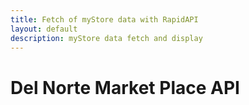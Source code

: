 ```yaml
---
title: Fetch of myStore data with RapidAPI
layout: default
description: myStore data fetch and display
---
```


<!-- HTML table fragment for page -->
<html>
<body>
<!-- <table>
  <thead>
  <tr>
    <th>Category</th>
  </tr>
  </thead>
  <tbody>
    <td id="category"></td>
  </tbody>
</table>

<!-- <table>
  <thead>
  <tr>
    <th>Category</th>
  </tr>
  </thead>
  <tbody id="result">
 </tbody>
</table>  

<p id = "data"></p> -->
<h1>Del Norte Market Place API</h1>
<div id="data"></div>

<script>
  // prepare HTML result container for new output
  //const resultContainer = document.getElementById("result");
  // prepare fetch options
  const resultContainer = document.getElementById("result");
  const url = "http://womeninstem.tk/api/listings";
  const get_url = url +"/";

  const options = {
    method: 'GET', // *GET, POST, PUT, DELETE, etc.
    mode: 'cors', // no-cors, *cors, same-origin
    cache: 'default', // *default, no-cache, reload, force-cache, only-if-cached
    credentials: 'same-origin', // include, same-origin, omit
    headers: {
      'Content-Type': 'application/json'
      // 'Content-Type': 'application/x-www-form-urlencoded',
    },
  };

  final String[] arrayStrings = {"PE Lock, bob@urmom.com",
                                  "AP Calculus BC Prep Book, bob@urmom.com",
                                  "Pranavi's Apple Bundle *Not Clickbait*, bob@urmom.com",
                                  "Meena's TINspire, bob@urmom.com"}
  fetch(get_url, options)
    // response is a RESTful "promise" on any successful fetch
    .then(response => {
      // check for response errors
      if (response.status !== 200) {
          error('GET API response failure: ' + response.status);
          return;
      }
      // valid response will have JSON data
      response.json().then(data => {
      var rowNum = 0; 
      var table = document.createElement("table"), row, cellA, cellB;
      document.getElementById("data").appendChild(table);
      for (const row of data) {
        row = table.insertRow();
        cellA = row.insertCell();
        cellB = row.insertCell();
        cellA.innerHTML = rowNum;
        rowNum ++; 
        cellB.innerHTML = response[rowNum];
        }
});
  //         console.log(data);
  //         for (const row of data) {
  //           // make "tr element" for each "row of data"
  //           const tr = document.createElement("tr");
            
  //           // td for joke cell
  //           const joke = document.createElement("td");
  //             joke.innerHTML = row.id + ". " + row.joke;  // add fetched data to innerHTML

  //           // td for haha cell with onclick actions
  //           const haha = document.createElement("td");
  //             const haha_but = document.createElement('button');
  //             haha_but.id = HAHA+row.id   // establishes a HAHA JS id for cell
  //             haha_but.innerHTML = row.haha;  // add fetched "haha count" to innerHTML
  //             haha_but.onclick = function () {
  //               // onclick function call with "like parameters"
  //               reaction(HAHA, like_url+row.id, haha_but.id);  
  //             };
  //             haha.appendChild(haha_but);  // add "haha button" to haha cell

  //           // td for boohoo cell with onclick actions
  //           const boohoo = document.createElement("td");
  //             const boohoo_but = document.createElement('button');
  //             boohoo_but.id = BOOHOO+row.id  // establishes a BOOHOO JS id for cell  
  //             boohoo_but.innerHTML = row.boohoo;  // add fetched "boohoo count" to innerHTML
  //             boohoo_but.onclick = function () {
  //               // onclick function call with "jeer parameters"
  //               reaction(BOOHOO, jeer_url+row.id, boohoo_but.id);  
  //             };
  //             boohoo.appendChild(boohoo_but);  // add "boohoo button" to boohoo cell
             
  //           // this builds ALL td's (cells) into tr (row) element
  //           tr.appendChild(joke);
  //           tr.appendChild(haha);
  //           tr.appendChild(boohoo);

  //           // this adds all the tr (row) work above to the HTML "result" container
  //           resultContainer.appendChild(tr);
  //         }
  //     })
  // // catch fetch errors (ie Nginx ACCESS to server blocked)
  // .catch(err => {
  //   error(err + " " + get_url);
  // });




//   window.addEventListener("load", () => {
//   var table = document.createElement("table"), row, cellA, cellB;
//   document.getElementById("data").appendChild(table);
//   for (let key in data.categories) {
//     row = table.insertRow();
//     cellA = row.insertCell();
//     cellB = row.insertCell();
//     cellA.innerHTML = key;
//     cellB.innerHTML = data.categories[key].category;
//   }
// });
         

          
  //         for (let i in data.categories) {
  //           document.getElementById("data").innerHTML = "Category " + ", " + data.categories[i].category;
  //           // // tr for each row
  //           const tr = document.createElement("tr");
  //           // // td for each column
  //          const category = document.createElement("td");
            
  //           // // data is specific to the API
  //           category.innerHTML = data.categories[i].category;
            
  //           // tr.appendChild(category);

  //           // // add HTML to container
  //           resultContainer.appendChild(tr);
  //         }


  // const options = {
  //   method: 'GET', // *GET, POST, PUT, DELETE, etc.
  //   mode: 'cors', // no-cors, *cors, same-origin
  //   cache: 'default', // *default, no-cache, reload, force-cache, only-if-cached
  //   credentials: 'omit', // include, *same-origin, omit
  //   headers: {
  //     'Content-Type': 'application/json'
  //     // 'Content-Type': 'application/x-www-form-urlencoded',
  //   }
  // };

  // fetch the API
  // fetch(url, options)
  //   // response is a RESTful "promise" on any successful fetch
  //   .then(response => {
  //     // check for response errors
  //     if (response.status !== 200) {
  //         const errorMsg = 'Database response error: ' + response.status;
  //         console.log(errorMsg);
  //         const tr = document.createElement("tr");
  //         const td = document.createElement("td");
  //         td.innerHTML = errorMsg;
  //         tr.appendChild(td);
  //         resultContainer.appendChild(tr);
  //         return;
  //     }
  //     // valid response will have json data
  //     response.json().then(data => {
  //         console.log(data);
  //         console.log(data.category)

  //         // World Data
  //         document.getElementById("category").innerHTML = data.category;


  //         // Country data
  //         for (const row of data.category) {
  //           console.log(category);

  //           // tr for each row
  //           const tr = document.createElement("tr");
  //           // td for each column
  //           const category = document.createElement("td");
            
  //           // data is specific to the API
  //           category.innerHTML = row.category;
            
  //           tr.appendChild(category);

  //           // add HTML to container
  //           resultContainer.appendChild(tr);
  //         }
  //     })
  // })
  // // catch fetch errors (ie ACCESS to server blocked)
  // .catch(err => {
  //   console.error(err);
  //   const tr = document.createElement("tr");
  //   const td = document.createElement("td");
  //   td.innerHTML = err;
  //   tr.appendChild(td);
  //   resultContainer.appendChild(tr);
  // });
</script>
</body>
</html>